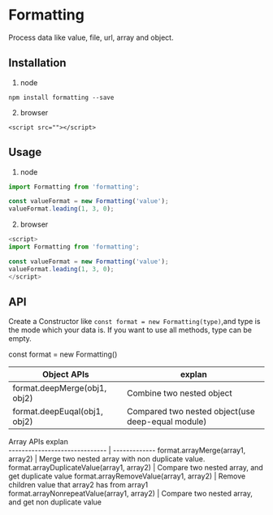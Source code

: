 # Formatting

Process data like value, file, url, array and object.

## Installation

1. node
```
npm install formatting --save
```

2. browser
```
<script src=""></script>
```

## Usage

1. node
```js
import Formatting from 'formatting';

const valueFormat = new Formatting('value');
valueFormat.leading(1, 3, 0);
```

2. browser
```js
<script>
import Formatting from 'formatting';

const valueFormat = new Formatting('value');
valueFormat.leading(1, 3, 0);
</script>
```

## API

Create a Constructor like `const format = new Formatting(type)`,and type is the mode which your data is. If you want to use all methods, type can be empty.

const format = new Formatting()

Object APIs                    | explan   
------------------------------ | -------------
format.deepMerge(obj1, obj2) | Combine two nested object
format.deepEuqal(obj1, obj2) | Compared two nested object(use deep-equal module)
Array APIs                     explan  
------------------------------ | -------------
format.arrayMerge(array1, array2) | Merge two nested array with non duplicate value.
format.arrayDuplicateValue(array1, array2) | Compare two nested array, and get duplicate value
format.arrayRemoveValue(array1, array2) | Remove children value that array2 has from array1
format.arrayNonrepeatValue(array1, array2) | Compare two nested array, and get non duplicate value

